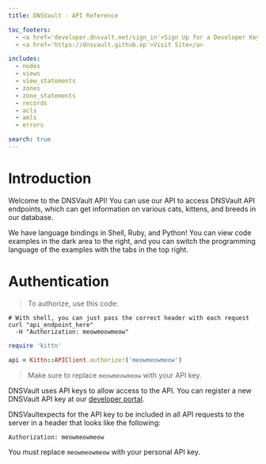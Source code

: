 ```yaml
---
title: DNSVault - API Reference

toc_footers:
  - <a href='developer.dnsvalt.net/sign_in'>Sign Up for a Developer Key</a>
  - <a href='https://dnsvault.github.op'>Visit Site</a>

includes:
  - nodes
  - views
  - view_statements
  - zones
  - zone_statements
  - records
  - acls
  - amls
  - errors

search: true
---
```


# Introduction

Welcome to the DNSVault API! You can use our API to access DNSVault API endpoints, which can get information on various cats, kittens, and breeds in our database.

We have language bindings in Shell, Ruby, and Python! You can view code examples in the dark area to the right, and you can switch the programming language of the examples with the tabs in the top right.


# Authentication

> To authorize, use this code:


```shell
# With shell, you can just pass the correct header with each request
curl "api_endpoint_here"
  -H "Authorization: meowmeowmeow"
```


```ruby
require 'kittn'

api = Kittn::APIClient.authorize!('meowmeowmeow')
```

> Make sure to replace `meowmeowmeow` with your API key.

DNSVault uses API keys to allow access to the API. You can register a new DNSVault API key at our [developer portal](http://www.dnsvault.net/developers).

DNSVaultexpects for the API key to be included in all API requests to the server in a header that looks like the following:

`Authorization: meowmeowmeow`

<aside class="notice">
You must replace <code>meowmeowmeow</code> with your personal API key.
</aside>



